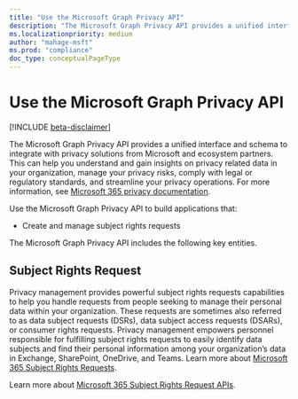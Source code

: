```yaml
---
title: "Use the Microsoft Graph Privacy API"
description: "The Microsoft Graph Privacy API provides a unified interface and schema to integrate with privacy solutions from Microsoft and ecosystem partners. This can help you understand and gain insights on privacy related data in your organization, manage your privacy risks, comply with legal or regulatory standards, and streamline your privacy operations."
ms.localizationpriority: medium
author: "mahage-msft"
ms.prod: "compliance"
doc_type: conceptualPageType
---
```


# Use the Microsoft Graph Privacy API

[!INCLUDE [beta-disclaimer](../../includes/beta-disclaimer.md)]

The Microsoft Graph Privacy API provides a unified interface and schema to integrate with privacy solutions from Microsoft and ecosystem partners. This can help you understand and gain insights on privacy related data in your organization, manage your privacy risks, comply with legal or regulatory standards, and streamline your privacy operations. For more information, see [Microsoft 365 privacy documentation](/microsoft-365/privacy).

Use the Microsoft Graph Privacy API to build applications that:

- Create and manage subject rights requests

The Microsoft Graph Privacy API includes the following key entities.

## Subject Rights Request

Privacy management provides powerful subject rights requests capabilities to help you handle requests from people seeking to manage their personal data within your organization. These requests are sometimes also referred to as data subject requests (DSRs), data subject access requests (DSARs), or consumer rights requests. Privacy management empowers personnel responsible for fulfilling subject rights requests to easily identify data subjects and find their personal information among your organization’s data in Exchange, SharePoint, OneDrive, and Teams. Learn more about [Microsoft 365 Subject Rights Requests](/microsoft-365/compliance/privacy-management-subject-rights-requests).

Learn more about [Microsoft 365 Subject Rights Request APIs](subjectrightsrequest-subjectrightsrequestapioverview.md).

<!--
## Labels

??? Labels should be moved from security to here.  They are currently under a node called Information protection.
-->
